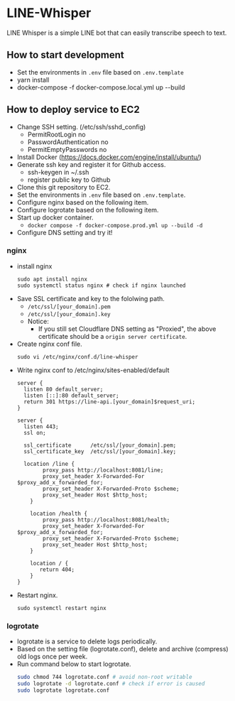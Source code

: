 # LINE-Whisper
LINE Whisper is a simple LINE bot that can easily transcribe speech to text.

## How to start development

- Set the environments in `.env` file based on `.env.template`
- yarn install
- docker-compose -f docker-compose.local.yml up --build

## How to deploy service to EC2

- Change SSH setting. (/etc/ssh/sshd_config)
  - PermitRootLogin no
  - PasswordAuthentication no
  - PermitEmptyPasswords no
- Install Docker (https://docs.docker.com/engine/install/ubuntu/)
- Generate ssh key and register it for Github access.
  - ssh-keygen in ~/.ssh
  - register public key to Github
- Clone this git repository to EC2.
- Set the environments in `.env` file based on `.env.template`.
- Configure nginx based on the following item.
- Configure logrotate based on the following item.
- Start up docker container.
  - `docker compose -f docker-compose.prod.yml up --build -d`
- Configure DNS setting and try it!

### nginx
- install nginx
  ```
  sudo apt install nginx
  sudo systemctl status nginx # check if nginx launched
  ```
- Save SSL certificate and key to the fololwing path.
  - ```/etc/ssl/[your_domain].pem```
  - ```/etc/ssl/[your_domain].key```
  - Notice:
    - If you still set Cloudflare DNS setting as "Proxied", the above certificate should be a ```origin server certificate```.
- Create nginx conf file.
  ```
  sudo vi /etc/nginx/conf.d/line-whisper
  ```
- Write nginx conf to /etc/nginx/sites-enabled/default
  ```
  server {
    listen 80 default_server;
    listen [::]:80 default_server;
    return 301 https://line-api.[your_domain]$request_uri;
  }

  server {
    listen 443;
    ssl on;

    ssl_certificate      /etc/ssl/[your_domain].pem;
    ssl_certificate_key  /etc/ssl/[your_domain].key;

    location /line {
          proxy_pass http://localhost:8081/line;
          proxy_set_header X-Forwarded-For $proxy_add_x_forwarded_for;
          proxy_set_header X-Forwarded-Proto $scheme;
          proxy_set_header Host $http_host;
      }

      location /health {
          proxy_pass http://localhost:8081/health;
          proxy_set_header X-Forwarded-For $proxy_add_x_forwarded_for;
          proxy_set_header X-Forwarded-Proto $scheme;
          proxy_set_header Host $http_host;
      }

      location / {
         return 404;
      }
  }
  ```
- Restart nginx.
  ```
  sudo systemctl restart nginx
  ```


### logrotate
- logrotate is a service to delete logs periodically.
- Based on the setting file (logrotate.conf), delete and archive (compress) old logs once per week.
- Run command below to start logrotate.
  ```bash
  sudo chmod 744 logrotate.conf # avoid non-root writable
  sudo logrotate -d logrotate.conf # check if error is caused
  sudo logrotate logrotate.conf
  ```

